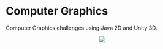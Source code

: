 # Computer Graphics

Computer Graphics challenges using Java 2D and Unity 3D.

<p align="center">
<img src="https://4.bp.blogspot.com/-LTO_KXpEkg0/VwIa_2CYOBI/AAAAAAAAFlA/Bikt5qwH4osX8YVGWv2SaajO1aTTO9sCQ/s1600/Graphics%2Band%2B3D%2Bart.jpg">
</p>
